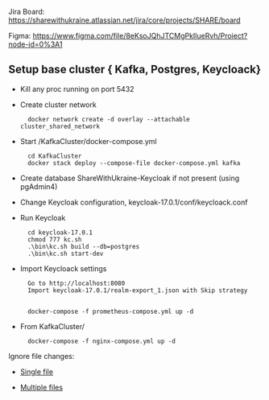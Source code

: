Jira Board: https://sharewithukraine.atlassian.net/jira/core/projects/SHARE/board

Figma: https://www.figma.com/file/8eKsoJQhJTCMgPkIlueRvh/Proiect?node-id=0%3A1


## Setup base cluster { Kafka, Postgres, Keycloack}

- Kill any proc running on port 5432
- Create cluster network

        docker network create -d overlay --attachable cluster_shared_network
        
- Start /KafkaCluster/docker-compose.yml

        cd KafkaCluster
        docker stack deploy --compose-file docker-compose.yml kafka

- Create database ShareWithUkraine-Keycloak if not present (using pgAdmin4)

- Change Keycloak configuration, keycloak-17.0.1/conf/keycloack.conf

- Run Keycloak

        cd keycloak-17.0.1
        chmod 777 kc.sh
        .\bin\kc.sh build --db=postgres
        .\bin\kc.sh start-dev

- Import Keycloack settings

        Go to http://localhost:8080
        Import keycloak-17.0.1/realm-export_1.json with Skip strategy


        docker-compose -f prometheus-compose.yml up -d     


- From KafkaCluster/

        docker-compose -f nginx-compose.yml up -d 

Ignore file changes:

- [Single file](https://stackoverflow.com/questions/18276951/how-do-i-stop-git-from-tracking-any-changes-to-a-file-from-this-commit-forward)

- [Multiple files](https://stackoverflow.com/questions/12288212/git-update-index-assume-unchanged-on-directory)
